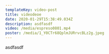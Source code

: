 ```yaml
---
templateKey: video-post
title: videodeoe
date: 2020-01-29T15:38:49.034Z
description: asdfasdf
video: /media/espreso0801.mp4
poster: /media/1_Y0CTr68QplmJURrvcBLz2g.jpeg
---
```

asdfasdf
